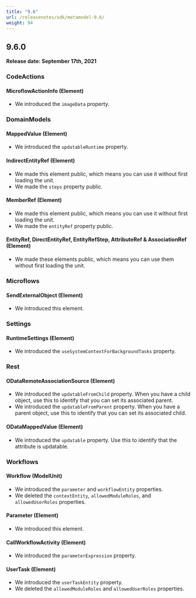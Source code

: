 ```yaml
---
title: "9.6"
url: /releasenotes/sdk/metamodel-9.6/
weight: 94
---
```


## 9.6.0

**Release date: September 17th, 2021**

### CodeActions

#### MicroflowActionInfo (Element)

* We introduced the `imageData` property.

### DomainModels

#### MappedValue (Element)

* We introduced the `updatableRuntime` property.

#### IndirectEntityRef (Element)

* We made this element public, which means you can use it without first loading the unit.
* We made the `steps` property public.

#### MemberRef (Element)

* We made this element public, which means you can use it without first loading the unit.
* We made the `entityRef` property public.

#### EntityRef, DirectEntityRef, EntityRefStep, AttributeRef & AssociationRef (Element)

* We made these elements public, which means you can use them without first loading the unit.

### Microflows

#### SendExternalObject (Element)

* We introduced this element.

### Settings

#### RuntimeSettings (Element)

* We introduced the `useSystemContextForBackgroundTasks` property.

### Rest

#### ODataRemoteAssociationSource (Element)

* We introduced the `updatableFromChild` property. When you have a child object, use this to identify that you can set its associated parent.
* We introduced the `updatableFromParent` property. When you have a parent object, use this to identify that you can set its associated child.

#### ODataMappedValue (Element)

* We introduced the `updatable` property. Use this to identify that the attribute is updatable.

### Workflows

#### Workflow (ModelUnit)

* We introduced the `parameter` and `workflowEntity` properties. 
* We deleted the `contextEntity`, `allowedModuleRoles`, and `allowedUserRoles` properties.

#### Parameter (Element)

* We introduced this element.

#### CallWorkflowActivity (Element)

* We introduced the `parameterExpression` property.

#### UserTask (Element)

* We introduced the `userTaskEntity` property.
* We deleted the `allowedModuleRoles` and `allowedUserRoles` properties.
